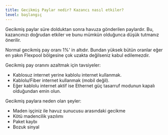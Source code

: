 ```yaml
---
title: Gecikmiş Paylar nedir? Kazancı nasıl etkiler?
level: başlangıç
---
```


Gecikmiş paylar süre dolduktan sonra havuza gönderilen paylardır. Bu, kazancınızı doğrudan etkiler ve bunu mümkün olduğunca düşük tutmanız önerilir.

Normal gecikmiş pay oranı 1%' in altıdır. Bundan yüksek bütün oranlar eğer en yakın Flexpool bölgesine çok uzakta değilseniz kabul edilemezdir.

Gecikmiş pay oranını azaltmak için tavsiyeler:

* Kablosuz internet yerine kablolu internet kullanmak.
* Kablolu/Fiber internet kullanmak (mobil değil).
* Eğer kablolu internet aktif ise Ethernet güç tasarruf modunun kapalı olduğundan emin olun.

Gecikmiş paylara neden olan şeyler:
* Maden işçiniz ile havuz sunucusu arasındaki gecikme
* Kötü madencilik yazılımı
* Paket kaybı
* Bozuk sinyal
